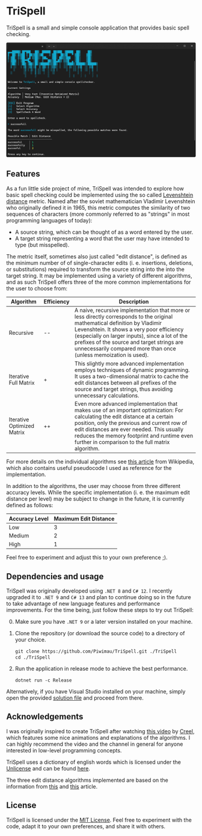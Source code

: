 # TriSpell

TriSpell is a small and simple console application that provides basic spell checking.

![Overview](Resources/Overview.png)

## Features

As a fun little side project of mine, TriSpell was intended to explore how basic spell checking
could be implemented using the so called
[Levenshtein distance](https://en.wikipedia.org/wiki/Levenshtein_distance) metric. Named after the
soviet mathematician Vladimir Levenshtein who originally defined it in 1965, this metric computes
the similarity of two sequences of characters (more commonly referred to as "strings" in most
programming languages of today):

- A source string, which can be thought of as a word entered by the user.
- A target string representing a word that the user may have intended to type (but misspelled).

The metric itself, sometimes also just called "edit distance", is defined as the minimum number of
of single-character edits (i. e. insertions, deletions, or substitutions) required to transform the
source string into the into the target string. It may be implemented using a variety of different
algorithms, and as such TriSpell offers three of the more common implementations for the user to
choose from:

| Algorithm                  | Efficiency | Description                                                                                                                                                                                                                                                                                                                                  |
|----------------------------|------------|----------------------------------------------------------------------------------------------------------------------------------------------------------------------------------------------------------------------------------------------------------------------------------------------------------------------------------------------| 
| Recursive                  | --         | A naive, recursive implementation that more or less directly corresponds to the original mathematical definition by Vladimir Levenshtein. It shows a very poor efficiency (especially on larger inputs), since a lot of the prefixes of the source and target strings are unnecessarily compared more than once (unless memoization is used).|
| Iterative Full Matrix      | +          | This slightly more advanced implementation employs techniques of dynamic programming. It uses a two-dimensional matrix to cache the edit distances between all prefixes of the source and target strings, thus avoiding unnecessary calculations.                                                                                            |
| Iterative Optimized Matrix | ++         | Even more advanced implementation that makes use of an important optimization: For calculating the edit distance at a certain position, only the previous and current row of edit distances are ever needed. This usually reduces the memory footprint and runtime even further in comparison to the full matrix algorithm.                  |

For more details on the individual algorithms see
[this article](https://en.wikipedia.org/wiki/Levenshtein_distance) from Wikipedia, which also
contains useful pseudocode I used as reference for the implementation.

In addition to the algorithms, the user may choose from three different accuracy levels. While the
specific implementation (i. e. the maximum edit distance per level) may be subject to change in the
future, it is currently defined as follows:

| Accuracy Level | Maximum Edit Distance |
|----------------|-----------------------|
| Low            | 3                     |
| Medium         | 2                     |
| High           | 1                     |

Feel free to experiment and adjust this to your own preference ;).

## Dependencies and usage

TriSpell was originally developed using `.NET 8` and `C# 12`. I recently upgraded it to `.NET 9` and
`C# 13` and plan to continue doing so in the future to take advantage of new language features and
performance improvements. For the time being, just follow these steps to try out TriSpell:

0. Make sure you have `.NET 9` or a later version installed on your machine.

1. Clone the repository (or download the source code) to a directory of your choice.
   
   ```shell
   git clone https://github.com/Piwimau/TriSpell.git ./TriSpell
   cd ./TriSpell
   ```

2. Run the application in release mode to achieve the best performance.
   
   ```shell
   dotnet run -c Release
   ```

Alternatively, if you have Visual Studio installed on your machine, simply open the provided
[solution file](TriSpell.sln) and proceed from there.

## Acknowledgements

I was originally inspired to create TriSpell after watching
[this video](https://www.youtube.com/watch?v=Cu7Tl7FGigQ) by
[Creel](https://www.youtube.com/@WhatsACreel), which features some nice animations and
explanations of the algorithms. I can highly recommend the video and the channel in general for
anyone interested in low-level programming concepts.

TriSpell uses a dictionary of english words which is licensed under the
[Unlicense](https://unlicense.org/) and can be found
[here](https://github.com/dwyl/english-words).

The three edit distance algorithms implemented are based on the information from
[this](https://en.wikipedia.org/wiki/Levenshtein_distance) and
[this](https://en.wikipedia.org/wiki/Wagner%E2%80%93Fischer_algorithm) article.

## License

TriSpell is licensed under the [MIT License](LICENSE). Feel free to experiment with the code,
adapt it to your own preferences, and share it with others.